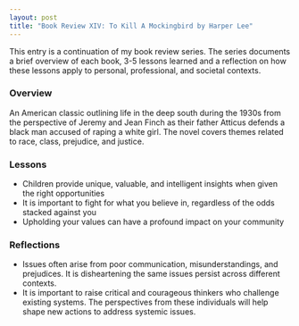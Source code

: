 ```yaml
---
layout: post
title: "Book Review XIV: To Kill A Mockingbird by Harper Lee"
---
```


This entry is a continuation of my book review series. 
The series documents a brief overview of each book, 
3-5 lessons learned and a reflection on how these lessons apply to
personal, professional, and societal contexts.

### Overview
An American classic outlining life in the deep south during the 1930s
from the perspective of Jeremy and Jean Finch as their father Atticus
defends a black man accused of raping a white girl. The novel covers
themes related to race, class, prejudice, and justice. 

### Lessons
* Children provide unique, valuable, and intelligent insights when given the right opportunities
* It is important to fight for what you believe in, regardless of the odds stacked against you
* Upholding your values can have a profound impact on your community

### Reflections
* Issues often arise from poor communication, misunderstandings, and prejudices. It is disheartening the same issues persist across different contexts.
* It is important to raise critical and courageous thinkers who challenge existing systems. The perspectives from these individuals will help shape new actions to address systemic issues.